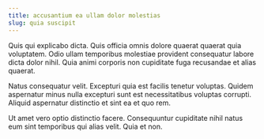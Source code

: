 ```yaml
---
title: accusantium ea ullam dolor molestias
slug: quia suscipit
---
```


Quis qui explicabo dicta. Quis officia omnis dolore quaerat quaerat quia voluptatem. Odio ullam temporibus molestiae provident consequatur labore dicta dolor nihil. Quia animi corporis non cupiditate fuga recusandae et alias quaerat.

Natus consequatur velit. Excepturi quia est facilis tenetur voluptas. Quidem aspernatur minus nulla excepturi sunt est necessitatibus voluptas corrupti. Aliquid aspernatur distinctio et sint ea et quo rem.

Ut amet vero optio distinctio facere. Consequuntur cupiditate nihil natus eum sint temporibus qui alias velit. Quia et non.

